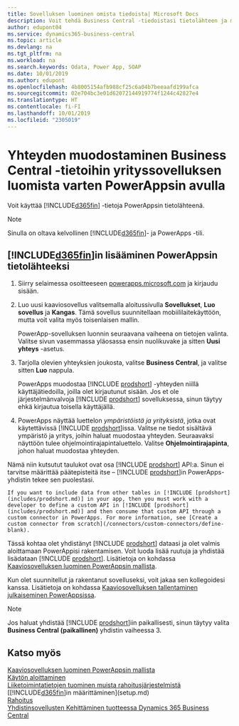 ```yaml
---
title: Sovelluksen luominen omista tiedoista| Microsoft Docs
description: Voit tehdä Business Central -tiedoistasi tietolähteen ja määrittää verkkopalveluidesi OData-osoitteen, jolla luot PowerAppsin avulla yrityssovelluksen.
author: edupont04
ms.service: dynamics365-business-central
ms.topic: article
ms.devlang: na
ms.tgt_pltfrm: na
ms.workload: na
ms.search.keywords: Odata, Power App, SOAP
ms.date: 10/01/2019
ms.author: edupont
ms.openlocfilehash: 4b8005154afb988cf25c6a04b7beeaafd199afca
ms.sourcegitcommit: 02e704bc3e01d62072144919774f1244c42827e4
ms.translationtype: HT
ms.contentlocale: fi-FI
ms.lasthandoff: 10/01/2019
ms.locfileid: "2305019"
---
```

# <a name="connecting-to-your-business-central-data-to-build-a-business-app-using-powerapps"></a>Yhteyden muodostaminen Business Central -tietoihin yrityssovelluksen luomista varten PowerAppsin avulla
Voit käyttää [!INCLUDE[d365fin](includes/d365fin_md.md)] -tietoja PowerAppsin tietolähteenä.  

> [!NOTE]  
>   Sinulla on oltava kelvollinen [!INCLUDE[d365fin](includes/d365fin_md.md)]- ja PowerApps -tili.  

## <a name="to-add-included365finincludesd365fin_mdmd-as-a-data-source-in-powerapps"></a>[!INCLUDE[d365fin](includes/d365fin_md.md)]in lisääminen PowerAppsin tietolähteeksi
1. Siirry selaimessa osoitteeseen [powerapps.microsoft.com](https://powerapps.microsoft.com/en-us/) ja kirjaudu sisään.
2. Luo uusi kaaviosovellus valitsemalla aloitussivulla **Sovellukset**, **Luo sovellus** ja **Kangas**. Tämä sovellus suunnitellaan mobiililaitekäyttöön, mutta voit valita myös toisenlaisen mallin.

    PowerApp-sovelluksen luonnin seuraavana vaiheena on tietojen valinta. Valitse sivun vasemmassa yläosassa ensin nuolikuvake ja sitten **Uusi yhteys** -asetus.
3. Tarjolla olevien yhteyksien joukosta, valitse **Business Central**, ja valitse sitten **Luo** nappula.

    PowerApps muodostaa [!INCLUDE [prodshort](includes/prodshort.md)] -yhteyden niillä käyttäjätiedoilla, joilla olet kirjautunut sisään. Jos et ole järjestelmänvalvoja [!INCLUDE [prodshort](includes/prodshort.md)] sovelluksessa, sinun täytyy ehkä kirjautua toisella käyttäjällä.  

4.  PowerApps näyttää luettelon *ympäristöistä ja yrityksistä*, jotka ovat käytettävissä [!INCLUDE [prodshort](includes/prodshort.md)]issa. Valitse ne tiedot sisältävä ympäristö ja yritys, joihin haluat muodostaa yhteyden. Seuraavaksi näyttöön tulee ohjelmointirajapintaluettelo. Valitse **Ohjelmointirajapinta**, johon haluat muodostaa yhteyden.

Nämä niin kutsutut taulukot ovat osa [!INCLUDE [prodshort](includes/prodshort.md)] API:a. Sinun ei tarvitse määrittää päätepisteitä itse – [!INCLUDE [prodshort](includes/prodshort.md)]in PowerApps-yhdistin tekee sen puolestasi.  

    If you want to include data from other tables in [!INCLUDE [prodshort](includes/prodshort.md)] in your app, then you must work with a developer to define a custom API in [!INCLUDE [prodshort](includes/prodshort.md)] and then consume that custom API through a custom connector in PowerApps. For more information, see [Create a custom connector from scratch](/connectors/custom-connectors/define-blank).  

Tässä kohtaa olet yhdistänyt [!INCLUDE [prodshort](includes/prodshort.md)] dataasi ja olet valmis aloittamaan PowerAppisi rakentamisen. Voit luoda lisää ruutuja ja yhdistää lisädataan [!INCLUDE [prodshort](includes/prodshort.md)]. Lisätietoja on kohdassa [Kaaviosovelluksen luominen PowerAppsin mallista](/powerapps/maker/canvas-apps/get-started-test-drive).  

Kun olet suunnitellut ja rakentanut sovelluseksi, voit jakaa sen kollegoidesi kanssa. Lisätietoja on kohdassa [Kaaviosovelluksen tallentaminen julkaiseminen PowerAppsissa](/powerapps/maker/canvas-apps/save-publish-app).  

> [!NOTE]
> Jos haluat yhdistää [!INCLUDE [prodshort](includes/prodshort.md)]iin paikallisesti, sinun täytyy valita  **Business Central (paikallinen)** yhdistin vaiheessa 3.  

## <a name="see-also"></a>Katso myös

[Kaaviosovelluksen luominen PowerAppsin mallista](/powerapps/maker/canvas-apps/get-started-test-drive)  
[Käytön aloittaminen](product-get-started.md)  
[Liiketoimintatietojen tuominen muista rahoitusjärjestelmistä](across-import-data-configuration-packages.md)  
[[!INCLUDE[d365fin](includes/d365fin_md.md)]in määrittäminen](setup.md)  
[Rahoitus](finance.md)  
[Yhdistinsovellusten Kehittäminen tuotteessa Dynamics 365 Business Central](/dynamics365/business-central/dev-itpro/developer/devenv-develop-connect-apps)  
